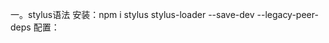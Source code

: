 一。stylus语法
安装：npm i stylus stylus-loader --save-dev --legacy-peer-deps
配置：<style lang="stylus" rel="stylesheet/stylus">
创建stylus文件：xx.styl
如何父元素和子元素在一列上，样式没有效果
stylus注释 //

二、npm
# nodejs npm 参数 --save 的作用
    在项目下的package.json文件记录安装过的依赖包名称，当复制项目到另外的电脑上，只需运行命令: npm i 就能自动安装项目用到的依赖包。
# npm uninstall xxx删除某个库

三、vue
    slot卡槽：
        一、slot配合props使用
            父组件：1、引入子组件
                    2、components:{HeaderTop}
                    3、<子组件 title="显示内容"><子组件未显示的标签 slot="a" />（可以使用多个）</子组件>
            子组件：1、<子组件标签>title<子组件标签/>要显示的内容<子组件 title="显示内容">
                        子组件未显示的标签用slot占位<slot name="a" />（可以使用多个）
                    2、子组件及子组件未显示的标签样式
                    3、props:{title}
    路由：
        $router是用来操作路由的，$route是用来获取路由信息的。
        npm i stylus vue-router@3 --save --legacy-peer-deps
        配置路由main.js：
            引入路由：import router from './router'
            调用：new Vue({
                    el: '#app',
                    render: h => h(App),
                    router,
                })
        page文件夹放置路由组件
        router文件index.js文件:
            引入vue：import Vue from 'vue'
            引入路由：import VueRouter from 'vue-router'
            引入路由组件
            声明使用插件：Vue.use(VueRouter)
            暴露路由：
                export default new VueRouter({
                    routes:[
                        {
                            path:'/',
                            redirect:'/小写路径', 配置重定向
                        },{
                            path:'/小写路径',
                            component:首字母大写路径,
                            meta:['按时','删除'] meta路由元信息 也就是每个路由身上携带的信息。
                            meta:{ 控制公共组件的显示或隐藏
                                xx:true, 可以写多个
                            }
                        }
                    ]
                })
        组件：
            展示路由组件内容：<router-view></router-view>
            $route.path获取路由路径信息
            $router.back() 返回上一页
            this.$router.replace(path)替换当前路径
            注：script标签使用this.$route.xx
                template标签使用$route.xx
            meta显示与隐藏：$route.meta.xx
    Ajax请求函数模块：
        引入：import axios from 'axios'
        export default function ajax(url,data={},type='GET'){
            执行异步Ajax请求
            let promise
            if(type==='GET'){
                准备URL query参数数据
                let dataStr = '' // 数据拼接字符串(query参数)
                Object.key(data).forEach(key => {
                    dataStr += key + '=' + data[key] + '&'
                })
                if(dataStr !== ''){
                    dataStr = dataStr.substring(0,dataStr.lastIndexOf('&'))
                    url = url + '?' + dataStr // 地址+参数=完整地址
                }
                promise = axios.get(url) 发送get请求
            }else{
                promise = axios.post(url,data)
            }
            注：以上返回的是response，要得到数据需要response.data，所以需要在封装一个promise对象
            return new Promise(function(resolve,reject){
                promise.then(function(response){
                    resolve(response.data)
                }).catch(function(error){
                    reject(error)
                })
            })
        }
        Object.key(data) 成员是参数对象自身的（不含继承的）所有可遍历（ enumerable ）属性的键名。
            传入对象，返回属性名
            传入字符串，返回索引
            传入数组 返回索引
            构造函数 返回空数组或者属性名
        substring() 截取字符串
            substring(0,2)截取包含开始索引字符，不包含结束索引字符
            substring(2)这个表示截掉前两个，得到后边的新字符串。
        lastIndexOf(元素) 返回符合条件的倒数第一个索引值
    请求接口函数模块： 返回promise对象
        get请求：export const reqAddress = (参数) => ajax(`/path/${参数}`)
        post请求：export const reqAddress = (参数) => ajax(`/path/${参数}`)
        返单引号：``
        ${}作用：配合反单引号实现字符串拼接。代替以前传统复杂的引号双引号与+的拼接
        reqAddress=({参数1,参数2})和reqAddress=(参数1,参数2)区别：
            前一个返回一个对象，后一个返回两个数据
        `和'之间的区别：
            '或" 表示 string
            `表示模板字符串.模板字符串具有普通字符串不具备的一些功能.最重要的是，您可以获得插值
            模板字符串：`ab1`
            '：ab '+' 1

四、wiper 轮播图
    Swiper 5-6 vue-awesome-swiper@4.1.1 (Vue2)
    Swiper 4.x vue-awesome-swiper@3.1.0 (Vue2)
    Swiper 3.x vue-awesome-swiper@2.6.7 (Vue2)
    Swiper 4.x使用：
        npm i swiper@3.1.0 --save --legacy-peer-deps
        引入js：import Swiper from 'swiper'
        引入CSS：import 'swiper/dist/css/swiper.min.css'
        使用：
            mounted(){
                // 创建一个swiper实例对象，实现轮播
                new Swiper('.swiper-container',{
                    loop:true, // 可以循环轮播
                    // 如果需要分页器
                    pagination:{
                        el:'.swiper-pagination',
                        clickable:true
                    }
                })
            },
            注：HTML标签的CSS选择名

五、Git版本控制
    创建仓库：
        git init: 建立一个标准的git仓库
            这样的仓库初始化后，其项目目录为工作空间，其下的.git目录是版本控制器。可以正常的进行源文件的编写，提交等各种git常规操作。
            git init命令执行后会在本地生成一个 .git 的文件夹，用来追踪仓库的所有变更。
        git init --bare: 指定某个目录成为中心仓库（裸仓库）
            使用git init --bare <repo>：建立一个“裸”的gt仓库。这样的仓库初始化后，其项目目录下就是标准仓库.git目录里的内容，没有工作空间。
            这个仓库只保存git历史提交的版本信息，而不允许用户在上面进行各种git操作（如：push、commit操作）。但是，你依旧可以使用git show命令查看提交内容。
        git init创建的仓库可以进行操作，git init --bare只能进行查看
    git add .添加所有文件、文件夹和子文件夹，包括.gitignore和以点开头的任何其他内容
    git add *将添加除以点开头的文件、文件夹和子文件夹以外的任何文件、文件夹和子文件夹。
    如果文件在子目录中，git add *仍然会添加以点开头的文件。
    git add .也尊重.gitignore，而git add *会在任何非点文件被gitignore时抛出一个错误。
    *不是git的一部分，它是shell解释的通配符。*扩展到当前目录中的所有文件，然后才传递给git，git是add的全部文件。.是当前目录本身，git add将添加它和它下面的所有文件。 